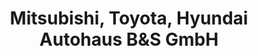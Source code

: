 ---
title: "Mitsubishi, Toyota, Hyundai Autohaus B&S GmbH"
url: /bad-zwischenahn/mitsubishi-toyota-hyundai-autohaus-bunds-gmbh/
shop: Autohaus
---
